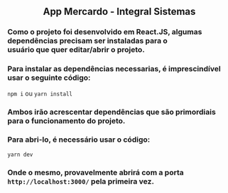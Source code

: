 <h2 align="center">App Mercardo - Integral Sistemas</h2>

<h3>Como o projeto foi desenvolvido em React.JS, algumas dependências precisam ser instaladas para o <br> usuário que quer editar/abrir o projeto.</h3>

<h3>Para instalar as dependências necessarias, é imprescindível usar o seguinte código:</h3>
<code>npm i</code> ou <code>yarn install</code>
<h3>Ambos irão acrescentar dependências que são primordiais para o funcionamento do projeto.</h3>

<h3>Para abri-lo, é necessário usar o código:</h3>

<code>yarn dev</code>

<h3>Onde o mesmo, provavelmente abrirá com a porta <code>http://localhost:3000/</code> pela primeira vez.</h3>
